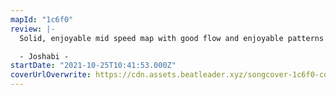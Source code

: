 ```yaml
---
mapId: "1c6f0"
review: |-
  Solid, enjoyable mid speed map with good flow and enjoyable patterns

  - Joshabi -
startDate: "2021-10-25T10:41:53.000Z"
coverUrlOverwrite: https://cdn.assets.beatleader.xyz/songcover-1c6f0-cover.jpg
---
```

